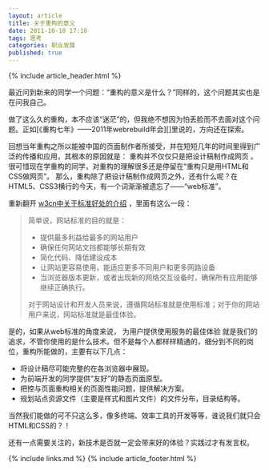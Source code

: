 ```yaml
---
layout: article
title: 关于重构的意义
date: 2011-10-18 17:18
tags: 思考
categories: 职业发展
published: true
---
```


{% include article_header.html %}

最近问到新来的同学一个问题：“重构的意义是什么？”同样的，这个问题其实也是在问我自己。

做了这么久的重构，本不应该“迷茫”的，但我绝不想因为怕丢脸而不去面对这个问题。正如[《重构七年》——2011年webrebuild年会][]里说的，方向还在探索。

回想当年重构之所以能被中国的页面制作者所接受，并在短短几年的时间里得到广泛的传播和应用，其根本的原因就是： 重构并不仅仅只是把设计稿制作成网页 。很可惜现在学重构的同学，对重构的理解很多还是停留在“重构只是用HTML和CSS做网页”。
那么，重构除了把设计稿制作成网页之外，还有什么呢？在HTML5、CSS3横行的今天，有一个词渐渐被遗忘了——“web标准”。

重新翻开 [w3cn中关于标准好处的介绍](http://www.w3cn.org/benefits/index.html) ，里面有这么一段：

> 简单说，网站标准的目的就是：
> 
> - 提供最多利益给最多的网站用户
> - 确保任何网站文挡都能够长期有效
> - 简化代码、降低建设成本
> - 让网站更容易使用，能适应更多不同用户和更多网路设备
> - 当浏览器版本更新，或者出现新的网络交互设备时，确保所有应用能够继续正确执行。
> 
> 对于网站设计和开发人员来说，遵循网站标准就是使用标准；对于你的网站用户来说，网站标准就是最佳体验。

是的，如果从web标准的角度来说， 为用户提供使用服务的最佳体验 就是我们的追求，不管你使用的是什么技术。但不是每个人都样样精通的，细分到不同的岗位，重构所能做的，主要有以下几点：

- 将设计稿尽可能完整的在各浏览器中展现。
- 为前端开发的同学提供“友好”的静态页面原型。
- 把控与页面重构相关的页面性能问题，提供解决方案。
- 规划站点资源文件（主要是样式和图片文件）的文件分布，目录结构等。

当然我们能做的可不只这么多，像多终端、效率工具的开发等等，谁说我们就只会HTML和CSS的？！

还有一点需要关注的，新技术是否就一定会带来好的体验？实践过才有发言权。

{% include links.md %}
{% include article_footer.html %}
